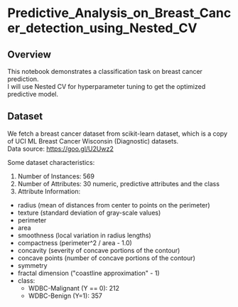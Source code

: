 # Predictive_Analysis_on_Breast_Cancer_detection_using_Nested_CV

## Overview
This notebook demonstrates a classification task on breast cancer prediction.   
I will use Nested CV for hyperparameter tuning to get the optimized predictive model.  

## Dataset
We fetch a breast cancer dataset from scikit-learn dataset, which is a copy of UCI ML Breast Cancer Wisconsin (Diagnostic) datasets.  
Data source: https://goo.gl/U2Uwz2  

Some dataset characteristics:  
1. Number of Instances: 569  
2. Number of Attributes: 30 numeric, predictive attributes and the class
3. Attribute Information:  
  - radius (mean of distances from center to points on the perimeter)
  - texture (standard deviation of gray-scale values)
  - perimeter
  - area
  - smoothness (local variation in radius lengths)
  - compactness (perimeter^2 / area - 1.0)
  - concavity (severity of concave portions of the contour)
  - concave points (number of concave portions of the contour)
  - symmetry
  - fractal dimension ("coastline approximation" - 1)
  - class:
    - WDBC-Malignant (Y == 0): 212  
    - WDBC-Benign (Y=1): 357  
